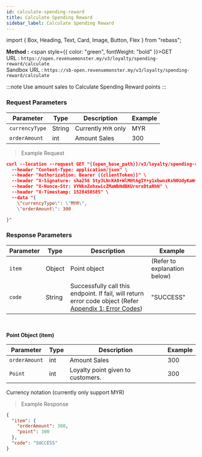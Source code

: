 ```yaml
---
id: calculate-spending-reward
title: Calculate Spending Reward
sidebar_label: Calculate Spending Reward
---
```


import { Box, Heading, Text, Card, Image, Button, Flex } from "rebass";

**Method :** <span style={{ color: "green", fontWeight: "bold" }}>GET</span><br/>
URL : `https://open.revenuemonster.my/v3/loyalty/spending-reward/calculate`<br/>
Sandbox URL : `https://sb-open.revenuemonster.my/v3/loyalty/spending-reward/calculate`

:::note
Use amount sales to Calculate Spending Reward points
:::

### Request Parameters

| Parameter      | Type   | Description          | Example |
| -------------- | ------ | -------------------- | ------- |
| `currencyType` | String | Currently `MYR` only | MYR     |
| `orderAmount`  | int    | Amount Sales         | 300     |

> Example Request

```json
curl --location --request GET "{{open_base_path}}/v3/loyalty/spending-reward/calculate" \
  --header "Content-Type: application/json" \
  --header "Authorization: Bearer {{clientToken}}" \
  --header "X-Signature: sha256 Sty3LNcKA8+WlMHtAgIY+y1xbwnzKsN0UdyKaW+yYIgcTkBAtF7G5Lx251qQITURJ4wiXPDODxhs1nFVmBBing==" \
  --header "X-Nonce-Str: VYNknZohxwicZMaWbNdBKUrnrxDtaRhN" \
  --header "X-Timestamp: 1528450585" \
  --data "{
    \"currencyType\": \"MYR\",
    \"orderAmount\": 300

}"
```

### Response Parameters

| Parameter | Type   | Description                                                                                                                                                      | Example                      |
| --------- | ------ | ---------------------------------------------------------------------------------------------------------------------------------------------------------------- | ---------------------------- |
| `item`    | Object | Point object                                                                                                                                                     | (Refer to explanation below) |
| `code`    | String | Successfully call this endpoint. If fail, will return error code object (Refer [Appendix 1: Error Codes](https://doc.revenuemonster.my/#appendix-1-error-codes)) | "SUCCESS"                    |

<br/>

<strong>Point Object (item)</strong> <br/>

| Parameter     | Type | Description                       | Example |
| ------------- | ---- | --------------------------------- | ------- |
| `orderAmount` | int  | Amount Sales                      | 300     |
| `Point`       | int  | Loyalty point given to customers. | 300     |

Currency notation (currently only support MYR)

> Example Response

```json
{
  "item": {
    "orderAmount": 300,
    "point": 300
  },
  "code": "SUCCESS"
}
```
